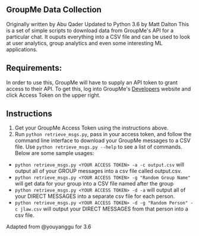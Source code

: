 GroupMe Data Collection
--------------

Originally written by Abu Qader
Updated to Python 3.6 by Matt Dalton
This is a set of simple scripts to download data from GroupMe's API for a particular chat. It ouputs everything into a CSV file and can be used to look at user analytics, group analytics and even some interesting ML applications. 

Requirements:
--------------
In order to use this, GroupMe will have to supply an API token to grant access to their API. To get this, log into GroupMe's <a href="https://dev.groupme.com/session/new" target="_blank">Developers</a> website and click Access Token on the upper right.

Instructions
--------------
1. Get your GroupMe Access Token using the instructions above.
2. Run ```python retrieve_msgs.py```, pass in your access token, and follow the command line interface to download your GroupMe messages to a CSV file. Use ```python retrieve_msgs.py --help``` to see a list of commands. Below are some sample usages:
  - ```python retrieve_msgs.py <YOUR ACCESS TOKEN> -a -c output.csv``` will output all of your GROUP messages into a csv file called output.csv.
  - ```python retrieve_msgs.py <YOUR ACCESS TOKEN> -g "Random Group Name"``` will get data for your group into a CSV file named after the group
  - ```python retrieve_msgs.py <YOUR ACCESS TOKEN> -d -a``` will output all of your DIRECT MESSAGES into a separate csv file for each person.
  - ```python retrieve_msgs.py <YOUR ACCESS TOKEN> -d -g "Random Person" -c jlaw.csv``` will output your DIRECT MESSAGES from that person into a csv file. 
  
Adapted from @youyanggu for 3.6

